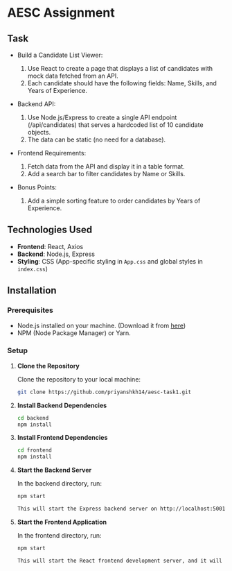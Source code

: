 # AESC Assignment

## Task
- Build a Candidate List Viewer:
  1. Use React to create a page that displays a list of candidates with mock data fetched from an API.
  2. Each candidate should have the following fields: Name, Skills, and Years of Experience.
     
- Backend API:
  1. Use Node.js/Express to create a single API endpoint (/api/candidates) that serves a hardcoded list of 10 candidate objects.
  2. The data can be static (no need for a database).
     
- Frontend Requirements:
  1. Fetch data from the API and display it in a table format.
  2. Add a search bar to filter candidates by Name or Skills.
     
- Bonus Points:
  1. Add a simple sorting feature to order candidates by Years of Experience.

## Technologies Used
- **Frontend**: React, Axios
- **Backend**: Node.js, Express
- **Styling**: CSS (App-specific styling in `App.css` and global styles in `index.css`)

## Installation

### Prerequisites
- Node.js installed on your machine. (Download it from [here](https://nodejs.org/))
- NPM (Node Package Manager) or Yarn.

### Setup

1. **Clone the Repository**

   Clone the repository to your local machine:

   ```bash
   git clone https://github.com/priyanshkh14/aesc-task1.git

2. **Install Backend Dependencies**

   ```bash
   cd backend
   npm install

3. **Install Frontend Dependencies**

   ```bash
   cd frontend
   npm install

4. **Start the Backend Server**

   In the backend directory, run:

   ```bash
   npm start

   This will start the Express backend server on http://localhost:5001

5. **Start the Frontend Application**

   In the frontend directory, run:

   ```bash
   npm start

   This will start the React frontend development server, and it will open your app at http://localhost:3000

